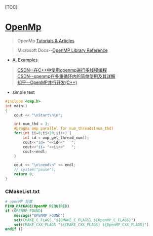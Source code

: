 [TOC]

# [OpenMp](https://www.openmp.org/)  

> OpenMp [Tutorials & Articles](https://www.openmp.org/resources/tutorials-articles/)  

> Microsoft Docs--[OpenMP Library Reference](https://docs.microsoft.com/en-us/cpp/parallel/openmp/reference/openmp-library-reference?view=msvc-160)  
- [A. Examples](https://docs.microsoft.com/en-us/cpp/parallel/openmp/a-examples?view=msvc-160)  

> [CSDN--在C++中使用openmp进行多线程编程](https://blog.csdn.net/acaiwlj/article/details/49818965)  
> [CSDN--openmp在多重循环内的简单使用及其详解](https://blog.csdn.net/allyli0022/article/details/52702466)  
> [知乎--OpenMP并行开发(C++)](https://zhuanlan.zhihu.com/p/51173703)  

- simple test
```c++
#include <omp.h>
int main()
{
    cout << "\nStart\n\n";

    int num_thd = 3;
    #pragma omp parallel for num_threads(num_thd)
    for(int ii=0;ii<20;ii++) {
        int id = omp_get_thread_num();
        cout<<"id= "<<id<<"   ";
        cout<<"ii= "<<ii<<"   ";
        cout<<endl;
    }

    cout << "\n\nend\n" << endl;
    // system("pause");
    return 0;
}
```

### CMakeList.txt
``` CMake
# openMP 配置
FIND_PACKAGE(OpenMP REQUIRED)
if (OPENMP_FOUND)
    message("OPENMP FOUND")
    set(CMAKE_C_FLAGS "${CMAKE_C_FLAGS} ${OpenMP_C_FLAGS}")
    set(CMAKE_CXX_FLAGS "${CMAKE_CXX_FLAGS} ${OpenMP_CXX_FLAGS}")
endif ()
```